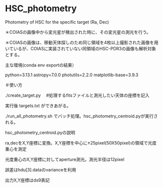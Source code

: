 # HSC_photometry
Photometry of HSC for the specific target (Ra, Dec)

＊COIASの画像中から変光星が検出された時に、その変光星の測光を行う。

＊COIASの画像は、移動天体探しのため同じ領域を4枚以上撮影された画像を用いているが、COIASに実装されていない同領域のHSC-PDR3の画像も解析対象とする。

主な環境(conda env exportの結果）

python=3.13.1
astropy=7.0.0
photutils=2.2.0
matplotlib-base=3.9.3

＃使い方

./create_target.py 　#処理するfitsファイルと測光したい天体の座標を記入

実行後 targets.txt ができあがる。

./run_all_photometry.sh でバッチ処理。hsc_photometry_centroid.pyが実行される。

hsc_photometry_centroid.pyの説明

ra,decをX,Y座標に変換。X,Y座標を中心に±25pixel(50X50pixel)の領域で光度重心を測定

光度重心のX,Y座標に対してaperture測光。測光半径は12pixel

誤差はhdu[3].dataのvarianceを利用

出力X,Y座標はds9表記
